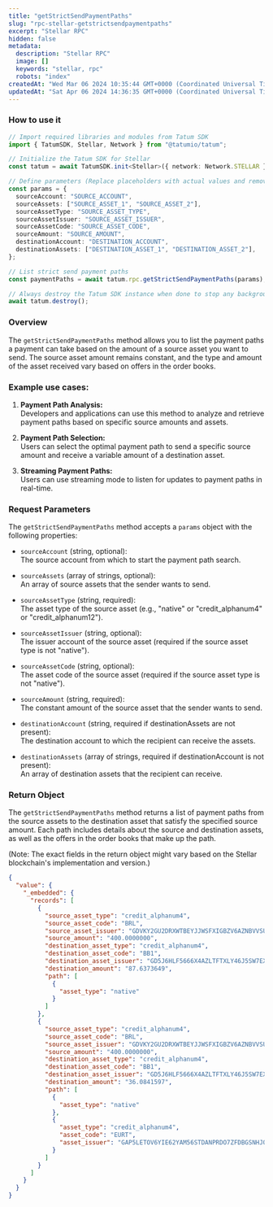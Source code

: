 ```yaml
---
title: "getStrictSendPaymentPaths"
slug: "rpc-stellar-getstrictsendpaymentpaths"
excerpt: "Stellar RPC"
hidden: false
metadata: 
  description: "Stellar RPC"
  image: []
  keywords: "stellar, rpc"
  robots: "index"
createdAt: "Wed Mar 06 2024 10:35:44 GMT+0000 (Coordinated Universal Time)"
updatedAt: "Sat Apr 06 2024 14:36:35 GMT+0000 (Coordinated Universal Time)"
---
```

### How to use it

```typescript
// Import required libraries and modules from Tatum SDK
import { TatumSDK, Stellar, Network } from "@tatumio/tatum";

// Initialize the Tatum SDK for Stellar
const tatum = await TatumSDK.init<Stellar>({ network: Network.STELLAR });

// Define parameters (Replace placeholders with actual values and remove redundant)
const params = {
  sourceAccount: "SOURCE_ACCOUNT",
  sourceAssets: ["SOURCE_ASSET_1", "SOURCE_ASSET_2"],
  sourceAssetType: "SOURCE_ASSET_TYPE",
  sourceAssetIssuer: "SOURCE_ASSET_ISSUER",
  sourceAssetCode: "SOURCE_ASSET_CODE",
  sourceAmount: "SOURCE_AMOUNT",
  destinationAccount: "DESTINATION_ACCOUNT",
  destinationAssets: ["DESTINATION_ASSET_1", "DESTINATION_ASSET_2"],
};

// List strict send payment paths
const paymentPaths = await tatum.rpc.getStrictSendPaymentPaths(params);

// Always destroy the Tatum SDK instance when done to stop any background processes
await tatum.destroy();
```

### Overview

The `getStrictSendPaymentPaths` method allows you to list the payment paths a payment can take based on the amount of a source asset you want to send. The source asset amount remains constant, and the type and amount of the asset received vary based on offers in the order books.

### Example use cases:

1. **Payment Path Analysis:**  
   Developers and applications can use this method to analyze and retrieve payment paths based on specific source amounts and assets.

2. **Payment Path Selection:**  
   Users can select the optimal payment path to send a specific source amount and receive a variable amount of a destination asset.

3. **Streaming Payment Paths:**  
   Users can use streaming mode to listen for updates to payment paths in real-time.

### Request Parameters

The `getStrictSendPaymentPaths` method accepts a `params` object with the following properties:

- `sourceAccount` (string, optional):  
  The source account from which to start the payment path search.

- `sourceAssets` (array of strings, optional):  
  An array of source assets that the sender wants to send.

- `sourceAssetType` (string, required):  
  The asset type of the source asset (e.g., "native" or "credit_alphanum4" or "credit_alphanum12").

- `sourceAssetIssuer` (string, optional):  
  The issuer account of the source asset (required if the source asset type is not "native").

- `sourceAssetCode` (string, optional):  
  The asset code of the source asset (required if the source asset type is not "native").

- `sourceAmount` (string, required):  
  The constant amount of the source asset that the sender wants to send.

- `destinationAccount` (string, required if destinationAssets are not present):  
  The destination account to which the recipient can receive the assets.

- `destinationAssets` (array of strings, required if destinationAccount is not present):  
  An array of destination assets that the recipient can receive.

### Return Object

The `getStrictSendPaymentPaths` method returns a list of payment paths from the source assets to the destination asset that satisfy the specified source amount. Each path includes details about the source and destination assets, as well as the offers in the order books that make up the path.

(Note: The exact fields in the return object might vary based on the Stellar blockchain's implementation and version.)

```json
{
  "value": {
    "_embedded": {
      "records": [
        {
          "source_asset_type": "credit_alphanum4",
          "source_asset_code": "BRL",
          "source_asset_issuer": "GDVKY2GU2DRXWTBEYJJWSFXIGBZV6AZNBVVSUHEPZI54LIS6BA7DVVSP",
          "source_amount": "400.0000000",
          "destination_asset_type": "credit_alphanum4",
          "destination_asset_code": "BB1",
          "destination_asset_issuer": "GD5J6HLF5666X4AZLTFTXLY46J5SW7EXRKBLEYPJP33S33MXZGV6CWFN",
          "destination_amount": "87.6373649",
          "path": [
            {
              "asset_type": "native"
            }
          ]
        },
        {
          "source_asset_type": "credit_alphanum4",
          "source_asset_code": "BRL",
          "source_asset_issuer": "GDVKY2GU2DRXWTBEYJJWSFXIGBZV6AZNBVVSUHEPZI54LIS6BA7DVVSP",
          "source_amount": "400.0000000",
          "destination_asset_type": "credit_alphanum4",
          "destination_asset_code": "BB1",
          "destination_asset_issuer": "GD5J6HLF5666X4AZLTFTXLY46J5SW7EXRKBLEYPJP33S33MXZGV6CWFN",
          "destination_amount": "36.0841597",
          "path": [
            {
              "asset_type": "native"
            },
            {
              "asset_type": "credit_alphanum4",
              "asset_code": "EURT",
              "asset_issuer": "GAP5LETOV6YIE62YAM56STDANPRDO7ZFDBGSNHJQIYGGKSMOZAHOOS2S"
            }
          ]
        }
      ]
    }
  }
}
```
